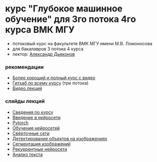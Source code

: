 # курс "Глубокое машинное обучение" для 3го потока 4го курса ВМК МГУ

* потоковый курс на факультете ВМК МГУ имени М.В. Ломоносова 
* для бакалавров 3 потока 4 курса
* лектор: [Александр Дьяконов](https://dyakonov.org/ag/)

### рекомендации

* [Более хороший и полный курс с видео](https://github.com/Dyakonov/DL)
* [Гитхаб по всему курсу](https://github.com/MSU-ML-COURSE/DL-COURSE-22) (три потока)
* [Видео лекций](https://www.youtube.com/watch?v=KliGDqLIz1A&list=PLhe7c-LCgl4KOFXmNgNsXM5mhYdLq_hxn)

### слайды лекций

* [Сведения по курсу](DL_intro.pdf)
* [Введение в нейросети](MSUDL_lec1.pdf)
* [Pytorch](MSUDL_lec2_pytorch_02.pdf)
* [Обучение нейросетей](MSUDL_lec3_learning.pdf)
* [Свёрточные сети](MSUDL_lec4_cnn.pdf)
* [Детектирование объектов на изображениях](MSUDL_lec5_objdetect.pdf)
* [Сегментация изображений](MSUDL_lec6_segmentation.pdf)
* [Рекуррентные нейросети](MSUDL_lec7_rnn.pdf)
* [Анализ текста](MSUDL_lec8_texts.pdf)
